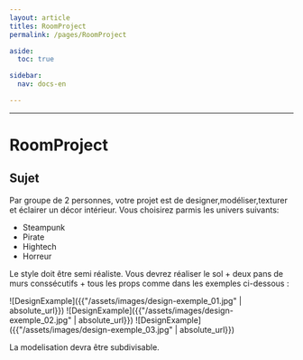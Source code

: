 ```yaml
---
layout: article
titles: RoomProject
permalink: /pages/RoomProject

aside:
  toc: true

sidebar:
  nav: docs-en

---
```


_____


# RoomProject

## Sujet

Par groupe de 2 personnes, votre projet est de designer,modéliser,texturer et éclairer un décor intérieur.
Vous choisirez parmis les univers suivants:
* Steampunk
* Pirate
* Hightech
* Horreur

Le style doit être semi réaliste.
Vous devrez réaliser le sol + deux pans de murs conssécutifs + tous les props comme dans les exemples ci-dessous :

![DesignExample]({{"/assets/images/design-exemple_01.jpg" | absolute_url}})
![DesignExample]({{"/assets/images/design-exemple_02.jpg" | absolute_url}})
![DesignExample]({{"/assets/images/design-exemple_03.jpg" | absolute_url}})

La modelisation devra être subdivisable.